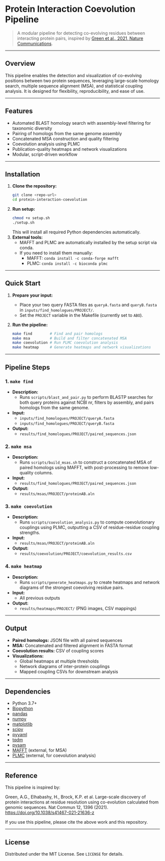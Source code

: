 # Protein Interaction Coevolution Pipeline

> A modular pipeline for detecting co-evolving residues between interacting protein pairs, inspired by [Green et al., 2021, Nature Communications](https://doi.org/10.1038/s41467-021-21636-z).

---

## Overview

This pipeline enables the detection and visualization of co-evolving positions between two protein sequences, leveraging large-scale homology search, multiple sequence alignment (MSA), and statistical coupling analysis. It is designed for flexibility, reproducibility, and ease of use.

---

## Features
- Automated BLAST homology search with assembly-level filtering for taxonomic diversity
- Pairing of homologs from the same genome assembly
- Concatenated MSA construction and quality filtering
- Coevolution analysis using PLMC
- Publication-quality heatmaps and network visualizations
- Modular, script-driven workflow

---

## Installation

1. **Clone the repository:**
   ```bash
   git clone <repo-url>
   cd protein-interaction-coevolution
   ```
2. **Run setup:**
   ```bash
   chmod +x setup.sh
   ./setup.sh
   ```
   This will install all required Python dependencies automatically.
3. **External tools:**
   - MAFFT and PLMC are automatically installed by the setup script via conda.
   - If you need to install them manually:
     - MAFFT: `conda install -c conda-forge mafft`
     - PLMC: `conda install -c bioconda plmc`

---

## Quick Start

1. **Prepare your input:**
   - Place your two query FASTA files as `queryA.fasta` and `queryB.fasta` in `inputs/find_homologues/PROJECT/`.
   - Set the `PROJECT` variable in the Makefile (currently set to `ABO`).

2. **Run the pipeline:**
   ```bash
   make find        # Find and pair homologs
   make msa         # Build and filter concatenated MSA
   make coevolution # Run PLMC coevolution analysis
   make heatmap     # Generate heatmaps and network visualizations
   ```

---

## Pipeline Steps

### 1. `make find`
- **Description:**
  - Runs `scripts/blast_and_pair.py` to perform BLASTP searches for both query proteins against NCBI nr, filters by assembly, and pairs homologs from the same genome.
- **Input:**
  - `inputs/find_homologues/PROJECT/queryA.fasta`
  - `inputs/find_homologues/PROJECT/queryB.fasta`
- **Output:**
  - `results/find_homologues/PROJECT/paired_sequences.json`

### 2. `make msa`
- **Description:**
  - Runs `scripts/build_msas.sh` to construct a concatenated MSA of paired homologs using MAFFT, with post-processing to remove low-quality columns.
- **Input:**
  - `results/find_homologues/PROJECT/paired_sequences.json`
- **Output:**
  - `results/msas/PROJECT/proteinAB.aln`

### 3. `make coevolution`
- **Description:**
  - Runs `scripts/coevolution_analysis.py` to compute coevolutionary couplings using PLMC, outputting a CSV of residue-residue coupling strengths.
- **Input:**
  - `results/msas/PROJECT/proteinAB.aln`
- **Output:**
  - `results/coevolution/PROJECT/coevolution_results.csv`

### 4. `make heatmap`
- **Description:**
  - Runs `scripts/generate_heatmaps.py` to create heatmaps and network diagrams of the strongest coevolving residue pairs.
- **Input:**
  - All previous outputs
- **Output:**
  - `results/heatmaps/PROJECT/` (PNG images, CSV mappings)

---

## Output
- **Paired homologs:** JSON file with all paired sequences
- **MSA:** Concatenated and filtered alignment in FASTA format
- **Coevolution results:** CSV of coupling scores
- **Visualizations:**
  - Global heatmaps at multiple thresholds
  - Network diagrams of inter-protein couplings
  - Mapped coupling CSVs for downstream analysis

---

## Dependencies
- Python 3.7+
- [Biopython](https://biopython.org/)
- [pandas](https://pandas.pydata.org/)
- [numpy](https://numpy.org/)
- [matplotlib](https://matplotlib.org/)
- [scipy](https://scipy.org/)
- [pyyaml](https://pyyaml.org/)
- [tqdm](https://tqdm.github.io/)
- [pysam](https://pysam.readthedocs.io/en/latest/)
- [MAFFT](https://mafft.cbrc.jp/alignment/software/) (external, for MSA)
- [PLMC](https://github.com/debbiemarkslab/plmc) (external, for coevolution analysis)

---

## Reference
This pipeline is inspired by:

Green, A.G., Elhabashy, H., Brock, K.P. et al. Large-scale discovery of protein interactions at residue resolution using co-evolution calculated from genomic sequences. Nat Commun 12, 1396 (2021). https://doi.org/10.1038/s41467-021-21636-z

If you use this pipeline, please cite the above work and this repository.

---

## License

Distributed under the MIT License. See `LICENSE` for details.

